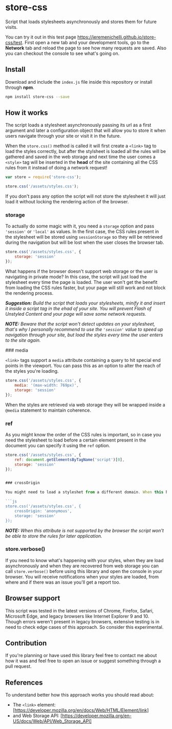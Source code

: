 # store-css

Script that loads stylesheets asynchronously and stores them for future visits.

You can try it out in this test page <a href="https://jeremenichelli.github.io/store-css/test">https://jeremenichelli.github.io/store-css/test</a>. First open a new tab and your development tools, go to the **Network** tab and reload the page to see how many requests are saved. Also you can checkout the console to see what's going on.


## Install

Download and include the `index.js` file inside this repository or install through **npm**.

```sh
npm install store-css --save
```

## How it works

The script loads a stylesheet asynchronously passing its url as a first argument and later a configuration object that will allow you to store it when users navigate through your site or visit it in the future.

When the `store.css()` method is called it will first create a `<link>` tag to load the styles correctly, but after the stylsheet is loaded all the rules will be gathered and saved in the web storage and next time the user comes a `<style>` tag will be inserted in the **head** of the site containing all the CSS rules from it instead of doing a network request!

```js
var store = require('store-css');

store.css('/assets/styles.css');
```

If you don't pass any option the script will not store the stylesheet it will just load it without locking the rendering action of the browser.


### storage

To actually do some magic with it, you need a `storage` option and pass `'session'` or `'local'` as values. In the first case, the CSS rules present in the stylesheet will be stored using `sessionStorage` so they will be retrieved during the navigation but will be lost when the user closes the browser tab.

```js
store.css('/assets/styles.css', {
    storage: 'session'
});
```

What happens if the browser doesn't support web storage or the user is navigating in private mode? In this case, the script will just load the stylesheet every time the page is loaded. The user won't get the benefit from loading the CSS rules faster, but your page will still work and not block the rendering process.

_**Suggestion:** Build the script that loads your stylesheets, minify it and insert it inside a script tag in the ehad of your site. You will prevent Flash of Unstyled Content and your page will save some network requests._

_**NOTE:** Beware that the script won't detect updates on your stylesheet, that's why I personally recommend to use the `'session'` value to speed up navigation through your site, but load the styles every time the user enters to the site again._


### media

`<link>` tags support a `media` attribute containing a query to hit special end points in the viewport. You can pass this as an option to alter the reach of the styles you're loading.

```js
store.css('/assets/styles.css', {
    media: '(max-width: 769px)',
    storage: 'session'
});
```

When the styles are retrieved via web storage they will be wrapped inside a `@media` statement to maintain coherence.


### ref

As you might know the order of the CSS rules is important, so in case you need the stylesheet to load before a certain element present in the document you can specify it using the `ref` option.

```js
store.css('/assets/styles.css', {
    ref: document.getElementsByTagName('script')[0],
    storage: 'session'
});


### crossOrigin

You might need to load a styleshet from a different domain. When this happens CSS rules won't be reachable through JavaScript. Some modern browsers support a `crossorigin` attribute on link tags that will give you access to them. If that's your case you need to add this option.

```js
store.css('/assets/styles.css', {
    crossOrigin: 'anonymous',
    storage: 'session'
});
```

_**NOTE:** When this attribute is not supported by the browser the script won't be able to store the rules for later application._


### store.verbose()

If you need to know what's happening with your styles, when they are load asynchronously and when they are recovered from web storage you can call `store.verbose()` before using this library and open the console in your browser. You will receive notifications when your styles are loaded, from where and if there was an issue you'll get a report too.


## Browser support

This script was tested in the latest versions of Chrome, Firefox, Safari, Microsoft Edge, and legacy browsers like Internet Explorer 9 and 10. Though errors weren't present in legacy browsers, extensive testing is in need to check edge cases of this approach. So consider this experimental.


## Contribution

If you're planning or have used this library feel free to contact me about how it was and feel free to open an issue or suggest something through a pull request.


## References

To understand better how this approach works you should read about:

- The `<link>` element: [https://developer.mozilla.org/en/docs/Web/HTML/Element/link]
- and Web Storage API: [https://developer.mozilla.org/en-US/docs/Web/API/Web_Storage_API]

